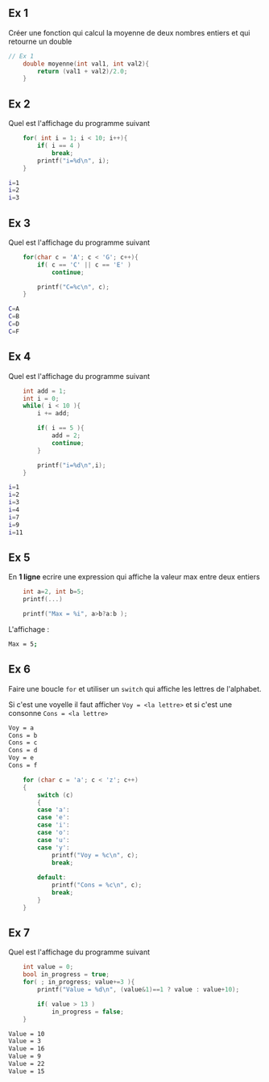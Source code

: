 ## Ex 1

Créer une fonction qui calcul la moyenne de deux nombres entiers et qui 
retourne un double

```C
// Ex 1
    double moyenne(int val1, int val2){
        return (val1 + val2)/2.0;
    }
```

## Ex 2
Quel est l'affichage du programme suivant

```C
    for( int i = 1; i < 10; i++){
        if( i == 4 )
            break;
        printf("i=%d\n", i);
    }
```

```BASH
i=1
i=2
i=3
```

## Ex 3
Quel est l'affichage du programme suivant

```C
    for(char c = 'A'; c < 'G'; c++){
        if( c == 'C' || c == 'E' )
            continue;

        printf("C=%c\n", c);
    }
```

```BASH
C=A
C=B
C=D
C=F
```

## Ex 4
Quel est l'affichage du programme suivant

```C
    int add = 1;
    int i = 0;
    while( i < 10 ){
        i += add;

        if( i == 5 ){
            add = 2;
            continue;
        }

        printf("i=%d\n",i);
    }
```

```BASH
i=1
i=2
i=3
i=4
i=7
i=9
i=11
```

## Ex 5
En **1 ligne** ecrire une expression qui affiche la valeur max entre deux entiers
```C
    int a=2, int b=5;
    printf(...)
``` 

```C
    printf("Max = %i", a>b?a:b );
```

L'affichage :
```BASH
Max = 5;
```

## Ex 6

Faire une boucle `for` et utiliser un `switch` qui affiche les lettres de l'alphabet.

Si c'est une voyelle il faut afficher 
`Voy = <la lettre>` et si c'est une consonne 
`Cons = <la lettre>`

```BASH
Voy = a
Cons = b
Cons = c
Cons = d
Voy = e
Cons = f
```

```C
    for (char c = 'a'; c < 'z'; c++)
    {
        switch (c)
        {
        case 'a':
        case 'e':
        case 'i':
        case 'o':
        case 'u':
        case 'y':
            printf("Voy = %c\n", c);
            break;
        
        default:
            printf("Cons = %c\n", c);
            break;
        }
    }
```

## Ex 7
Quel est l'affichage du programme suivant

```C
    int value = 0;
    bool in_progress = true;
    for( ; in_progress; value+=3 ){
        printf("Value = %d\n", (value&1)==1 ? value : value+10);

        if( value > 13 )
            in_progress = false;
    }   
```

```BASH
Value = 10
Value = 3
Value = 16
Value = 9
Value = 22
Value = 15
```
